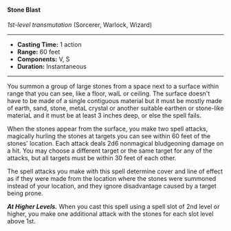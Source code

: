 #### Stone Blast
*1st-level transmutation* (Sorcerer, Warlock, Wizard)
___
- **Casting Time:** 1 action 
- **Range:** 60 feet 
- **Components:** V, S 
- **Duration:** Instantaneous 
---
You summon a group of large stones from a space next to a surface within range that you can see, like a floor, walL or ceiling. The surface doesn't have to be made of a single contiguous material but it must be mostly made of earth, sand, stone, metaL crystal or another suitable earthen or stone-like materiaL and it must be at least 3 inches deep, or else the spell fails.

When the stones appear from the surface, you make two spell attacks, magically hurling the stones at targets you can see within 60 feet of the stones' location. Each attack deals 2d6 nonmagical bludgeoning damage on a hit. You may choose a different target or the same target for any of the attacks, but all targets must be within 30 feet of each other.

The spell attacks you make with this spell determine cover and line of effect as if they were made from the location where the stones were summoned instead of your location, and they ignore disadvantage caused by a target being prone. 

***At Higher Levels.*** When you cast this spell using a spell slot of 2nd level or higher, you make one additional attack with the stones for each slot level above 1st. 
